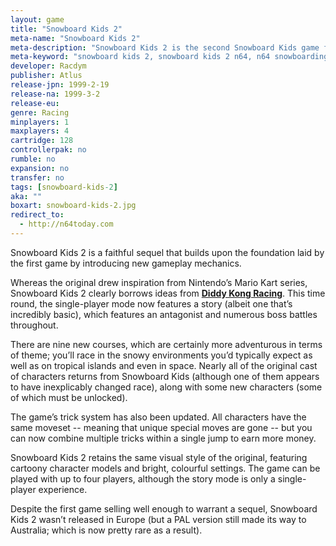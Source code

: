```yaml
---
layout: game
title: "Snowboard Kids 2"
meta-name: "Snowboard Kids 2"
meta-description: "Snowboard Kids 2 is the second Snowboard Kids game for the Nintendo 64. It was developed by Racdym and released in 1999."
meta-keyword: "snowboard kids 2, snowboard kids 2 n64, n64 snowboarding game, racdym, atlus, nintendo 64"
developer: Racdym
publisher: Atlus
release-jpn: 1999-2-19
release-na: 1999-3-2
release-eu:
genre: Racing
minplayers: 1
maxplayers: 4
cartridge: 128
controllerpak: no
rumble: no
expansion: no
transfer: no
tags: [snowboard-kids-2]
aka: ""
boxart: snowboard-kids-2.jpg
redirect_to:
  - http://n64today.com
---
```


Snowboard Kids 2 is a faithful sequel that builds upon the foundation laid by the first game by introducing new gameplay mechanics.

Whereas the original drew inspiration from Nintendo’s Mario Kart series, Snowboard Kids 2 clearly borrows ideas from [**Diddy Kong Racing**](/games/diddy-kong-racing.html). This time round, the single-player mode now features a story (albeit one that’s incredibly basic), which features an antagonist and numerous boss battles throughout.

There are nine new courses, which are certainly more adventurous in terms of theme; you’ll race in the snowy environments you’d typically expect as well as on tropical islands and even in space. Nearly all of the original cast of characters returns from Snowboard Kids (although one of them appears to have inexplicably changed race), along with some new characters (some of which must be unlocked).

The game’s trick system has also been updated. All characters have the same moveset -- meaning that unique special moves are gone -- but you can now combine multiple tricks within a single jump to earn more money. 

Snowboard Kids 2 retains the same visual style of the original, featuring cartoony character models and bright, colourful settings. The game can be played with up to four players, although the story mode is only a single-player experience.

Despite the first game selling well enough to warrant a sequel, Snowboard Kids 2 wasn’t released in Europe (but a PAL version still made its way to Australia; which is now pretty rare as a result).  

